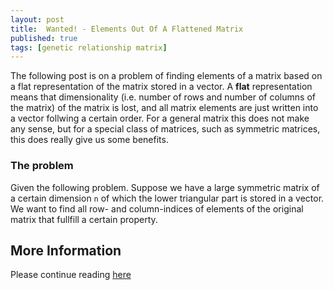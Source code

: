 ```yaml
---
layout: post
title:  Wanted! - Elements Out Of A Flattened Matrix
published: true
tags: [genetic relationship matrix]
---
```


The following post is on a problem of finding elements of a matrix based on a flat representation of the matrix stored in a vector. A __flat__ representation means that dimensionality (i.e. number of rows and number of columns of the matrix) of the matrix is lost, and all matrix elements are just written into a vector follwing a certain order. For a general matrix this does not make any sense, but for a special class of matrices, such as symmetric matrices, this does really give us some benefits.

### The problem
Given the following problem. Suppose we have a large symmetric matrix of a certain dimension `n` of which the lower triangular part is stored in a vector. We want to find all row- and column-indices of elements of the original matrix that fullfill a certain property. 

## More Information
Please continue reading [here](http://charlotte-ngs.github.io/rgrm/rgrmhelperfunctions.html)


